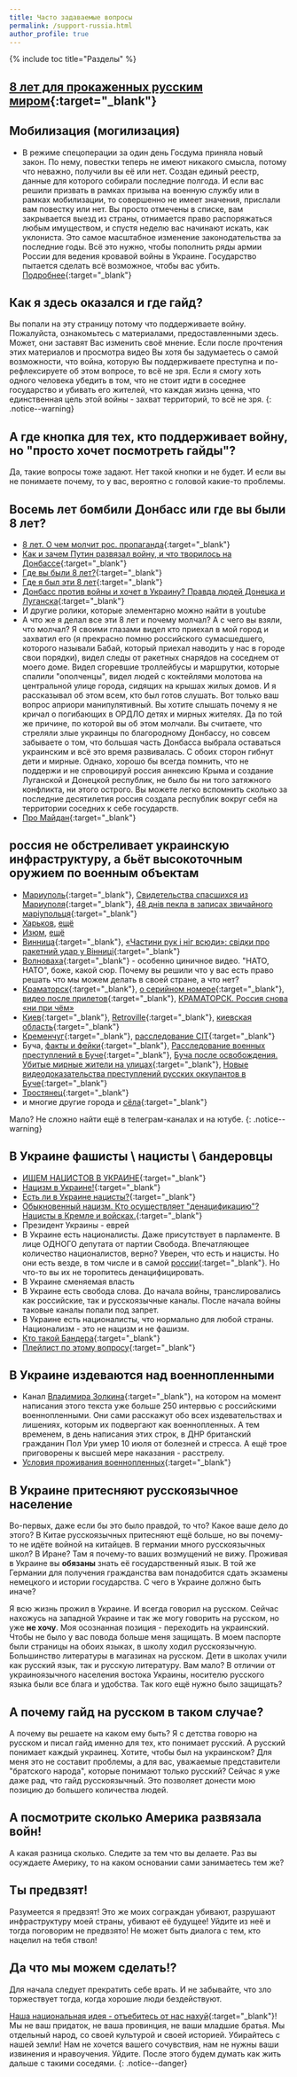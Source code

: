 ```yaml
---
title: Часто задаваемые вопросы 
permalink: /support-russia.html
author_profile: true
---
```


{% include toc title="Разделы" %}

## [8 лет для прокаженных русским миром](https://www.youtube.com/watch?v=mdfZQiZXySs){:target="_blank"}

## Мобилизация (могилизация) 
* В режиме спецоперации за один день Госдума приняла новый закон. По нему, повестки теперь не имеют никакого смысла, потому что неважно, получили вы её или нет. Создан единый реестр, данные для которого собирали последние полгода. И если вас решили призвать в рамках призыва на военную службу или в рамках мобилизации, то совершенно не имеет значения, прислали вам повестку или нет. Вы просто отмечены в списке, вам закрывается выезд из страны, отнимается право распоряжаться любым имуществом, и спустя неделю вас начинают искать, как уклониста. Это самое масштабное изменение законодательства за последние годы. Всё это нужно, чтобы пополнить ряды армии России для ведения кровавой войны в Украине. Государство пытается сделать всё возможное, чтобы вас убить. [Подробнее](https://www.youtube.com/watch?v=8aJ282tD9us){:target="_blank"}

## Как я здесь оказался и где гайд? 
Вы попали на эту страницу потому что поддерживаете войну. Пожалуйста, ознакомьтесь с материалами, предоставленными здесь. Может, они заставят Вас изменить своё мнение. Если после прочтения этих материалов и просмотра видео Вы хотя бы задумаетесь о самой возможности, что война, которую Вы поддерживаете преступна и по-рефлексируете об этом вопросе, то всё не зря. Если я смогу хоть одного человека убедить в том, что не стоит идти в соседнее государство и убивать его жителей, что каждая жизнь ценна, что единственная цель этой войны - захват территорий, то всё не зря. 
{: .notice--warning}

## А где кнопка для тех, кто поддерживает войну, но "просто хочет посмотреть гайды"?
Да, такие вопросы тоже задают. Нет такой кнопки и не будет. И если вы не понимаете почему, то у вас, вероятно с головой какие-то проблемы.

## Восемь лет бомбили Донбасс или где вы были 8 лет?
* [8 лет. О чем молчит рос. пропаганда](https://www.youtube.com/watch?v=lAIja2wWbrE){:target="_blank"}
* [Как и зачем Путин развязал войну, и что творилось на Донбассе](https://youtu.be/BsU6G052Tmo){:target="_blank"}
* [Где вы были 8 лет?](https://www.youtube.com/watch?v=7RVnc4UoaQs){:target="_blank"}
* [Где я был эти 8 лет](https://www.youtube.com/watch?v=0-UtZ2F1UBE){:target="_blank"}
* [Донбасс против войны и хочет в Украину? Правда людей Донецка и Луганска](https://www.youtube.com/watch?v=CpozfIw5gdo){:target="_blank"}
* И другие ролики, которые элементарно можно найти в youtube
* А что же я делал все эти 8 лет и почему молчал? А с чего вы взяли, что молчал? Я своими глазами видел кто приехал в мой город и захватил его (я прекрасно помню российского сумасшедшего, которого называли Бабай, который приехал наводить у нас в городе свои порядки), видел следы от ракетных снарядов на соседнем от моего доме. Видел сгоревшие троллейбусы и маршрутки, которые спалили "ополченцы", видел людей с коктейлями молотова на центральной улице города, сидящих на крышах жилых домов. И я рассказывал об этом всем, кто был готов слушать. Вот только ваш вопрос априори манипулятивный. Вы хотите слышать почему я не кричал о погибающих в ОРДЛО детях и мирных жителях. Да по той же причине, по которой вы об этом молчали. Вы считаете, что стреляли злые украинцы по благородному Донбассу, но совсем забываете о том, что большая часть Донбасса выбрала оставаться украинским и всё это время развивалась. С обоих сторон гибнут дети и мирные. Однако, хорошо бы всегда помнить, что не поддержи и не спровоцируй россия аннексию Крыма и создание Луганской и Донецкой республик, не было бы ни того затяжного конфликта, ни этого острого. Вы можете легко вспомнить сколько за последние десятилетия россия создала республик вокруг себя на территории соседних к себе государств. 
* [Про Майдан](https://www.youtube.com/watch?v=f8jnnc_FFrE){:target="_blank"}

## россия не обстреливает украинскую инфраструктуру, а бьёт высокоточным оружием по военным объектам
* [Мариуполь](https://youtu.be/8Hw4eetc2m4){:target="_blank"}, [Свидетельства спасшихся из Мариуполя](https://novayapolsha.pl/article/ot-chego-nas-russkie-osvobodili-svidetelstva-spasshikhsya-iz-mariupolya/){:target="_blank"}, [48 днів пекла в записах звичайного маріупольця](https://www.youtube.com/watch?v=wJVNdA63RWo){:target="_blank"}
* [Харьков](https://www.youtube.com/watch?v=HpKYCMwRGFI), [ещё](https://youtu.be/P-BA9T0SGCc)
* [Изюм](https://www.youtube.com/watch?v=NqC87hNVKbk), [ещё](https://www.youtube.com/watch?v=gm6maj0Oohc)
* [Винница](https://youtu.be/I99KpQkTyag){:target="_blank"}, [«Частини рук і ніг всюди»: свідки про ракетний удар у Вінниці](https://www.youtube.com/watch?v=jHGo8OJ2kpM){:target="_blank"}
* [Волноваха](https://youtu.be/WtSG3xRb_YQ){:target="_blank"} - особенно циничное видео. "НАТО, НАТО", боже, какой сюр. Почему вы решили что у вас есть право решать что мы можем делать в своей стране, а что нет? 
* [Краматорск](https://www.youtube.com/watch?v=I5GGPGhagx4){:target="_blank"}, [о серийном номере](https://www.youtube.com/watch?v=rLin9mLR1L0){:target="_blank"}, [видео после прилетов](https://youtu.be/JnnR677OXVE){:target="_blank"}, [КРАМАТОРСК. Россия снова «ни при чём»](https://www.youtube.com/watch?v=5kMN2NnNo_o)
* [Киев](https://ru.euronews.com/2022/06/26/kyiv-after-bomb-attack){:target="_blank"}, [Retroville](https://ru.wikipedia.org/wiki/%D0%91%D0%BE%D0%BC%D0%B1%D0%B0%D1%80%D0%B4%D0%B8%D1%80%D0%BE%D0%B2%D0%BA%D0%B0_%D1%82%D0%BE%D1%80%D0%B3%D0%BE%D0%B2%D0%BE%D0%B3%D0%BE_%D1%86%D0%B5%D0%BD%D1%82%D1%80%D0%B0_Retroville_%D0%B2_%D0%9A%D0%B8%D0%B5%D0%B2%D0%B5){:target="_blank"}, [киевская область](https://youtu.be/gmLJCMZl63E){:target="_blank"}
* [Кременчуг](https://youtu.be/HpZyRxhyabA){:target="_blank"}, [расследование CIT](https://youtu.be/nFwv0B7Dx6M){:target="_blank"}
* Буча, [факты и фейки](https://youtu.be/3XNlSg9CUlc){:target="_blank"}, [Расследование военных преступлений в Буче](https://www.youtube.com/watch?v=k2bIzF2AI0Y){:target="_blank"}, [Буча после освобождения. Убитые мирные жители на улицах](https://www.youtube.com/watch?v=0ceFKtV5JR0){:target="_blank"}, [Новые видеодоказательства преступлений русских оккупантов в Буче](https://www.youtube.com/watch?v=OTVmz7lUsR4){:target="_blank"}
* [Тростянец](https://youtu.be/FMt7iA8ducw){:target="_blank"}
* и многие другие города и [сёла](https://www.youtube.com/watch?v=YmPKGhh4-_U){:target="_blank"}

Мало? Не сложно найти ещё в телеграм-каналах и на ютубе.
{: .notice--warning}

## В Украине фашисты \ нацисты \ бандеровцы
* [ИЩЕМ НAЦИCТOB В УКРАИНЕ](https://www.youtube.com/watch?v=T7MxBW39Za0){:target="_blank"}
* [Нацизм в Украине!](https://www.youtube.com/watch?v=gXqIf4vvknk){:target="_blank"}
* [Есть ли в Украине нацисты?](https://www.youtube.com/watch?v=l83BCwRqNZg){:target="_blank"}
* [Обыкновенный нацизм. Кто осуществляет "денацификацию"? Нацисты в Кремле и войсках.](https://www.youtube.com/watch?v=Tl0D5ARStHA){:target="_blank"}
* Президент Украины - еврей
* В Украине есть националисты. Даже присутствует в парламенте. В лице ОДНОГО депутата от партии Свобода. Впечатляющее количество националистов, верно? Уверен, что есть и нацисты. Но они есть везде, в том числе и в самой [россии](https://www.youtube.com/watch?v=4BKCnKSD7lM){:target="_blank"}. Но что-то вы их не торопитесь денацифицировать. 
* В Украине сменяемая власть
* В Украине есть свобода слова. До начала войны, транслировались как российские, так и русскоязычные каналы. После начала войны таковые каналы попали под запрет. 
* В Украине есть националисты, что нормально для любой страны. Национализм - это не нацизм и не фашизм. 
* [Кто такой Бандера](https://www.youtube.com/watch?v=x8TOxhjKLrM){:target="_blank"}
* [Плейлист по этому вопросу](https://www.youtube.com/playlist?list=PLjPichGwDTa6Xh6gz9HUnXHoqS5WRek9b){:target="_blank"}

## В Украине издеваются над военнопленными
* Канал [Владимира Золкина](https://www.youtube.com/c/volodymyrzolkin){:target="_blank"}, на котором на момент написания этого текста уже больше 250 интервью с российскими военнопленными. Они сами расскажут обо всех издевательствах и лишениях, которым их подвергают как военнопленных. А тем временем, в день написания этих строк, в ДНР британский гражданин Пол Ури умер 10 июля от болезней и стресса. А ещё трое приговорены к высшей мере наказания - расстрелу.
* [Условия проживания военнопленных](https://www.youtube.com/watch?v=_zPbMw0JoHo){:target="_blank"}

## В Украине притесняют русскоязычное население 
Во-первых, даже если бы это было правдой, то что? Какое ваше дело до этого? В Китае русскоязычных притесняют ещё больше, но вы почему-то не идёте войной на китайцев. В германии много русскоязычных школ? В Иране? Там я почему-то ваших возмущений не вижу. Проживая в Украине вы **обязаны** знать её государственный язык. В той же Германии для получения гражданства вам понадобится сдать экзамены немецкого и истории государства. С чего в Украине должно быть иначе? 

Я всю жизнь прожил в Украине. И всегда говорил на русском. Сейчас нахожусь на западной Украине и так же могу говорить на русском, но уже **не хочу**. Моя осознанная позиция - переходить на украинский. Чтобы не было у вас повода больше меня защищать. В моем паспорте были страницы на обоих языках, в школу ходил русскоязычную. Большинство литературы в магазинах на русском. Дети в школах учили как русский язык, так и русскую литературу. Вам мало? В отличии от украиноязычного населения востока Украины, носителю русского языка были все блага и удобства. Так кого ещё нужно было защищать? 

## А почему гайд на русском в таком случае?
А почему вы решаете на каком ему быть? Я с детства говорю на русском и писал гайд именно для тех, кто понимает русский. А русский понимает каждый украинец. Хотите, чтобы был на украинском? Для меня это не составит проблемы, а для вас, уважаемые представители "братского народа", которые понимают только русский? Сейчас я уже даже рад, что гайд русскоязычный. Это позволяет донести мою позицию до большего количества людей.

## А посмотрите сколько Америка развязала войн!
А какая разница сколько. Следите за тем что вы делаете. Раз вы осуждаете Америку, то на каком основании сами занимаетесь тем же?

## Ты предвзят!
Разумеется я предвзят! Это же моих сограждан убивают, разрушают инфраструктуру моей страны, убивают её будущее! Уйдите из неё и тогда поговорим не предвзято! Не может быть диалога с тем, кто нацелил на тебя ствол!

## Да что мы можем сделать!?
Для начала следует прекратить себе врать. И не забывайте, что зло торжествует тогда, когда хорошие люди бездействуют.

[Наша национальная идея - отъебитесь от нас нахуй](https://www.youtube.com/watch?v=f4oqrDTVPJc){:target="_blank"}! Мы не ваш придаток, не ваша провинция, не ваши младшие братья. Мы отдельный народ, со своей культурой и своей историей. Убирайтесь с нашей земли! Нам не хочется вашего сочувствия, нам не нужны ваши извинения и нравоучения. Уйдите. После этого будем думать как жить дальше с такими соседями.
{: .notice--danger}

<div id="regret"></div>